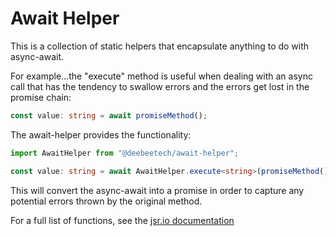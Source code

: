 # Await Helper

This is a collection of static helpers that encapsulate anything to do with
async-await.

For example...the "execute" method is useful when dealing with an async call
that has the tendency to swallow errors and the errors get lost in the promise
chain:

```typescript
const value: string = await promiseMethod();
```

The await-helper provides the functionality:

```typescript
import AwaitHelper from "@deebeetech/await-helper";

const value: string = await AwaitHelper.execute<string>(promiseMethod());
```

This will convert the async-await into a promise in order to capture any
potential errors thrown by the original method.

For a full list of functions, see the [jsr.io documentation](https://jsr.io/@deebeetech/await-helper/doc/~/AwaitHelper)

